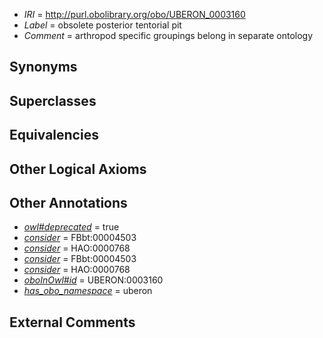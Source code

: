  * *IRI* = http://purl.obolibrary.org/obo/UBERON_0003160
 * *Label* = obsolete posterior tentorial pit
 * *Comment* = arthropod specific groupings belong in separate ontology

## Synonyms


## Superclasses


## Equivalencies


## Other Logical Axioms


## Other Annotations

 * *[owl#deprecated](../../ed/owl#deprecated.md)* = true
 * *[consider](../../er/oboInOwl#consider.md)* = FBbt:00004503
 * *[consider](../../er/oboInOwl#consider.md)* = HAO:0000768
 * *[consider](../../er/oboInOwl#consider.md)* = FBbt:00004503
 * *[consider](../../er/oboInOwl#consider.md)* = HAO:0000768
 * *[oboInOwl#id](../../id/oboInOwl#id.md)* = UBERON:0003160
 * *[has_obo_namespace](../../ce/oboInOwl#hasOBONamespace.md)* = uberon

## External Comments

